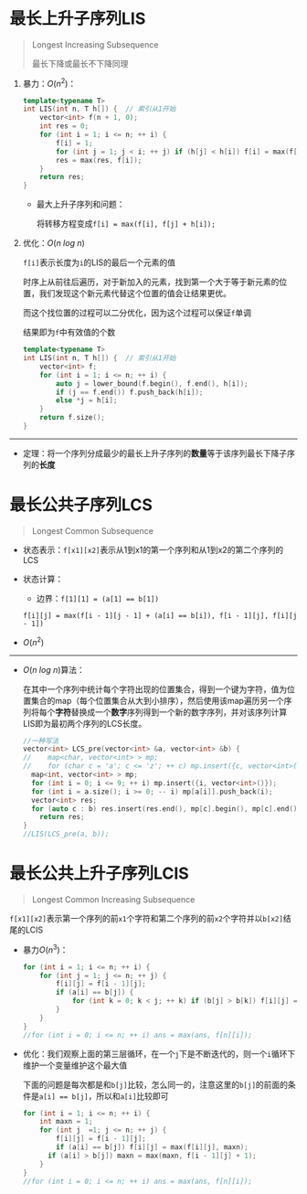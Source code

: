 # 最长上升子序列LIS

> Longest Increasing Subsequence
>
> 最长下降或最长不下降同理

1. 暴力：$O(n^2)$：

   ```c++
   template<typename T>
   int LIS(int n, T h[]) {  // 索引从1开始
       vector<int> f(n + 1, 0);
       int res = 0;
       for (int i = 1; i <= n; ++ i) {
           f[i] = 1;
           for (int j = 1; j < i; ++ j) if (h[j] < h[i]) f[i] = max(f[i], f[j] + 1);
           res = max(res, f[i]);
       }
       return res;
   }
   ```

   + 最大上升子序列和问题：

     将转移方程变成`f[i] = max(f[i], f[j] + h[i]);`

2. 优化：$O(n \ log \ n)$

   `f[i]`表示长度为`i`的LIS的最后一个元素的值

   时序上从前往后遍历，对于新加入的元素，找到第一个大于等于新元素的位置，我们发现这个新元素代替这个位置的值会让结果更优。

   而这个找位置的过程可以二分优化，因为这个过程可以保证`f`单调

   结果即为`f`中有效值的个数

   ```c++
   template<typename T>
   int LIS(int n, T h[]) {  // 索引从1开始
       vector<int> f;
       for (int i = 1; i <= n; ++ i) {
           auto j = lower_bound(f.begin(), f.end(), h[i]);
           if (j == f.end()) f.push_back(h[i]);
           else *j = h[i];
       }
       return f.size();
   }
   ```

---

+ 定理：将一个序列分成最少的最长上升子序列的**数量**等于该序列最长下降子序列的**长度**


# 最长公共子序列LCS

> Longest Common Subsequence

+ 状态表示：`f[x1][x2]`表示从1到x1的第一个序列和从1到x2的第二个序列的LCS

+ 状态计算：

  + 边界：`f[1][1] = (a[1] == b[1])`

  `f[i][j] = max(f[i - 1][j - 1] + (a[i] == b[i]), f[i - 1][j], f[i][j - 1])`

+ $O(n^2)$

---

+ $O(n \ log \ n)$算法：

  在其中一个序列中统计每个字符出现的位置集合，得到一个键为字符，值为位置集合的map（每个位置集合从大到小排序），然后使用该map遍历另一个序列将每个**字符**替换成一个**数字**序列得到一个新的数字序列，并对该序列计算LIS即为最初两个序列的LCS长度。

  ```c++
  //一种写法
  vector<int> LCS_pre(vector<int> &a, vector<int> &b) {
  //	map<char, vector<int> > mp;
  //	for (char c = 'a'; c <= 'z'; ++ c) mp.insert({c, vector<int>()});
  	map<int, vector<int> > mp;
  	for (int i = 0; i <= 9; ++ i) mp.insert({i, vector<int>()});
  	for (int i = a.size(); i >= 0; -- i) mp[a[i]].push_back(i);
  	vector<int> res;
  	for (auto c : b) res.insert(res.end(), mp[c].begin(), mp[c].end());
      return res;
  }
  //LIS(LCS_pre(a, b));
  ```

# 最长公共上升子序列LCIS

> Longest Common Increasing Subsequence

`f[x1][x2]`表示第一个序列的前`x1`个字符和第二个序列的前`x2`个字符并以`b[x2]`结尾的LCIS

+ 暴力$O(n^3)$：

  ```c++
  for (int i = 1; i <= n; ++ i) {
      for (int j = 1; j <= n; ++ j) {
          f[i][j] = f[i - 1][j];
          if (a[i] == b[j]) {
              for (int k = 0; k < j; ++ k) if (b[j] > b[k]) f[i][j] = max(f[i][j], f[i - 1][k] + 1);
          }
      }
  }
  //for (int i = 0; i <= n; ++ i) ans = max(ans, f[n][i]);
  ```

+ 优化：我们观察上面的第三层循环，在一个`j`下是不断迭代的，则一个`i`循环下维护一个变量维护这个最大值

  下面的问题是每次都是和`b[j]`比较，怎么同一的，注意这里的`b[j]`的前面的条件是`a[i] == b[j]`，所以和`a[i]`比较即可

  ```c++
  for (int i = 1; i <= n; ++ i) {
      int maxn = 1;
      for (int j  =1; j <= n; ++ j) {
          f[i][j] = f[i - 1][j];
          if (a[i] == b[j]) f[i][j] = max(f[i][j], maxn);
      	if (a[i] > b[j]) maxn = max(maxn, f[i - 1][j] + 1);
      }
  }
  //for (int i = 0; i <= n; ++ i) ans = max(ans, f[n][i]);
  ```
